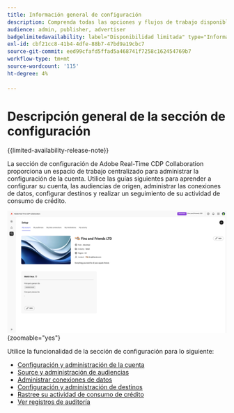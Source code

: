 ```yaml
---
title: Información general de configuración
description: Comprenda todas las opciones y flujos de trabajo disponibles en la sección de configuración de Adobe Real-Time CDP Collaboration
audience: admin, publisher, advertiser
badgelimitedavailability: label="Disponibilidad limitada" type="Informative" url="https://helpx.adobe.com/es/legal/product-descriptions/real-time-customer-data-platform-collaboration.html newtab=true"
exl-id: cbf21cc8-41b4-4dfe-88b7-47bd9a19cbc7
source-git-commit: eed99cfafd5ffad5a468741f7258c162454769b7
workflow-type: tm+mt
source-wordcount: '115'
ht-degree: 4%

---
```


# Descripción general de la sección de configuración

{{limited-availability-release-note}}

La sección de configuración de Adobe Real-Time CDP Collaboration proporciona un espacio de trabajo centralizado para administrar la configuración de la cuenta. Utilice las guías siguientes para aprender a configurar su cuenta, las audiencias de origen, administrar las conexiones de datos, configurar destinos y realizar un seguimiento de su actividad de consumo de crédito.

![Espacio de trabajo de configuración de una organización, que ofrece una descripción general de su configuración actual.](/help/assets/setup/set-up-overview.png){zoomable="yes"}

Utilice la funcionalidad de la sección de configuración para lo siguiente:

* [Configuración y administración de la cuenta](/help/guide/setup/onboard-account.md)
* [Source y administración de audiencias](/help/guide/setup/onboard-audiences.md)
* [Administrar conexiones de datos](/help/guide/setup/manage-data-connection.md)
* [Configuración y administración de destinos](/help/guide/setup/manage-destinations.md)
* [Rastree su actividad de consumo de crédito](/help/guide/setup/my-activity.md)
* [Ver registros de auditoría](/help/guide/setup/audit-logs.md)
